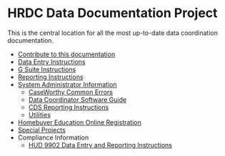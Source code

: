 # HRDC Data Documentation Project

This is the central location for all the most up-to-date data coordination documentation.


- [Contribute to this documentation](Instructions/Contribute.md)
- [Data Entry Instructions](Instructions/universalintake.md)
- [G Suite Instructions](Instructions/gsuite.md)
- [Reporting Instructions](Reports/reports.md)
- [System Administrator Information](Instructions/cwadmin.md)
  - [CaseWorthy Common Errors](Instructions/CWcommonerrors.pdf)
  - [Data Coordinator Software Guide](Instructions/DCsoftware.md)
  - [CDS Reporting Instructions](Instructions/CDS/CDSInstructions.md)
  - [Utilities](Utilities/utilities.md)
- [Homebuyer Education Online Registration](Instructions/onlineHBEregistration.md)
- [Special Projects](Projects/projects.md)
- Compliance Information
  - [HUD 9902 Data Entry and Reporting Instructions](Instructions/HUDinstructions.pdf)

